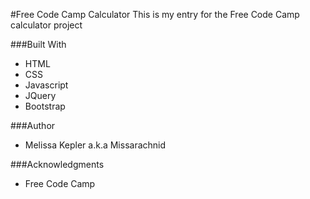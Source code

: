 #Free Code Camp Calculator
This is my entry for the Free Code Camp calculator project

###Built With
+  HTML  
+  CSS  
+  Javascript  
+  JQuery  
+  Bootstrap  

###Author
+  Melissa Kepler a.k.a Missarachnid  

###Acknowledgments
+  Free Code Camp
